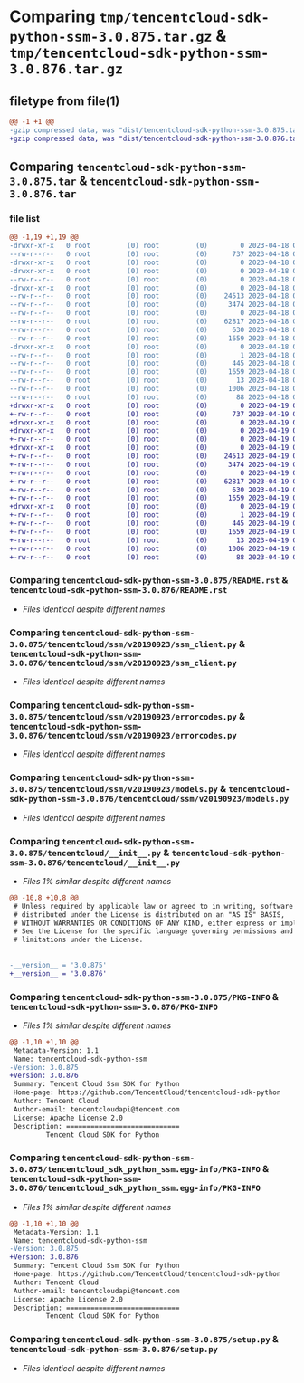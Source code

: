 # Comparing `tmp/tencentcloud-sdk-python-ssm-3.0.875.tar.gz` & `tmp/tencentcloud-sdk-python-ssm-3.0.876.tar.gz`

## filetype from file(1)

```diff
@@ -1 +1 @@
-gzip compressed data, was "dist/tencentcloud-sdk-python-ssm-3.0.875.tar", last modified: Tue Apr 18 00:53:35 2023, max compression
+gzip compressed data, was "dist/tencentcloud-sdk-python-ssm-3.0.876.tar", last modified: Wed Apr 19 00:37:13 2023, max compression
```

## Comparing `tencentcloud-sdk-python-ssm-3.0.875.tar` & `tencentcloud-sdk-python-ssm-3.0.876.tar`

### file list

```diff
@@ -1,19 +1,19 @@
-drwxr-xr-x   0 root         (0) root         (0)        0 2023-04-18 00:53:35.000000 tencentcloud-sdk-python-ssm-3.0.875/
--rw-r--r--   0 root         (0) root         (0)      737 2023-04-18 00:53:35.000000 tencentcloud-sdk-python-ssm-3.0.875/README.rst
-drwxr-xr-x   0 root         (0) root         (0)        0 2023-04-18 00:53:35.000000 tencentcloud-sdk-python-ssm-3.0.875/tencentcloud/
-drwxr-xr-x   0 root         (0) root         (0)        0 2023-04-18 00:53:35.000000 tencentcloud-sdk-python-ssm-3.0.875/tencentcloud/ssm/
--rw-r--r--   0 root         (0) root         (0)        0 2023-04-18 00:53:35.000000 tencentcloud-sdk-python-ssm-3.0.875/tencentcloud/ssm/__init__.py
-drwxr-xr-x   0 root         (0) root         (0)        0 2023-04-18 00:53:35.000000 tencentcloud-sdk-python-ssm-3.0.875/tencentcloud/ssm/v20190923/
--rw-r--r--   0 root         (0) root         (0)    24513 2023-04-18 00:53:35.000000 tencentcloud-sdk-python-ssm-3.0.875/tencentcloud/ssm/v20190923/ssm_client.py
--rw-r--r--   0 root         (0) root         (0)     3474 2023-04-18 00:53:35.000000 tencentcloud-sdk-python-ssm-3.0.875/tencentcloud/ssm/v20190923/errorcodes.py
--rw-r--r--   0 root         (0) root         (0)        0 2023-04-18 00:53:35.000000 tencentcloud-sdk-python-ssm-3.0.875/tencentcloud/ssm/v20190923/__init__.py
--rw-r--r--   0 root         (0) root         (0)    62817 2023-04-18 00:53:35.000000 tencentcloud-sdk-python-ssm-3.0.875/tencentcloud/ssm/v20190923/models.py
--rw-r--r--   0 root         (0) root         (0)      630 2023-04-18 00:53:35.000000 tencentcloud-sdk-python-ssm-3.0.875/tencentcloud/__init__.py
--rw-r--r--   0 root         (0) root         (0)     1659 2023-04-18 00:53:35.000000 tencentcloud-sdk-python-ssm-3.0.875/PKG-INFO
-drwxr-xr-x   0 root         (0) root         (0)        0 2023-04-18 00:53:35.000000 tencentcloud-sdk-python-ssm-3.0.875/tencentcloud_sdk_python_ssm.egg-info/
--rw-r--r--   0 root         (0) root         (0)        1 2023-04-18 00:53:35.000000 tencentcloud-sdk-python-ssm-3.0.875/tencentcloud_sdk_python_ssm.egg-info/dependency_links.txt
--rw-r--r--   0 root         (0) root         (0)      445 2023-04-18 00:53:35.000000 tencentcloud-sdk-python-ssm-3.0.875/tencentcloud_sdk_python_ssm.egg-info/SOURCES.txt
--rw-r--r--   0 root         (0) root         (0)     1659 2023-04-18 00:53:35.000000 tencentcloud-sdk-python-ssm-3.0.875/tencentcloud_sdk_python_ssm.egg-info/PKG-INFO
--rw-r--r--   0 root         (0) root         (0)       13 2023-04-18 00:53:35.000000 tencentcloud-sdk-python-ssm-3.0.875/tencentcloud_sdk_python_ssm.egg-info/top_level.txt
--rw-r--r--   0 root         (0) root         (0)     1006 2023-04-18 00:53:35.000000 tencentcloud-sdk-python-ssm-3.0.875/setup.py
--rw-r--r--   0 root         (0) root         (0)       88 2023-04-18 00:53:35.000000 tencentcloud-sdk-python-ssm-3.0.875/setup.cfg
+drwxr-xr-x   0 root         (0) root         (0)        0 2023-04-19 00:37:13.000000 tencentcloud-sdk-python-ssm-3.0.876/
+-rw-r--r--   0 root         (0) root         (0)      737 2023-04-19 00:37:13.000000 tencentcloud-sdk-python-ssm-3.0.876/README.rst
+drwxr-xr-x   0 root         (0) root         (0)        0 2023-04-19 00:37:13.000000 tencentcloud-sdk-python-ssm-3.0.876/tencentcloud/
+drwxr-xr-x   0 root         (0) root         (0)        0 2023-04-19 00:37:13.000000 tencentcloud-sdk-python-ssm-3.0.876/tencentcloud/ssm/
+-rw-r--r--   0 root         (0) root         (0)        0 2023-04-19 00:37:13.000000 tencentcloud-sdk-python-ssm-3.0.876/tencentcloud/ssm/__init__.py
+drwxr-xr-x   0 root         (0) root         (0)        0 2023-04-19 00:37:13.000000 tencentcloud-sdk-python-ssm-3.0.876/tencentcloud/ssm/v20190923/
+-rw-r--r--   0 root         (0) root         (0)    24513 2023-04-19 00:37:13.000000 tencentcloud-sdk-python-ssm-3.0.876/tencentcloud/ssm/v20190923/ssm_client.py
+-rw-r--r--   0 root         (0) root         (0)     3474 2023-04-19 00:37:13.000000 tencentcloud-sdk-python-ssm-3.0.876/tencentcloud/ssm/v20190923/errorcodes.py
+-rw-r--r--   0 root         (0) root         (0)        0 2023-04-19 00:37:13.000000 tencentcloud-sdk-python-ssm-3.0.876/tencentcloud/ssm/v20190923/__init__.py
+-rw-r--r--   0 root         (0) root         (0)    62817 2023-04-19 00:37:13.000000 tencentcloud-sdk-python-ssm-3.0.876/tencentcloud/ssm/v20190923/models.py
+-rw-r--r--   0 root         (0) root         (0)      630 2023-04-19 00:37:13.000000 tencentcloud-sdk-python-ssm-3.0.876/tencentcloud/__init__.py
+-rw-r--r--   0 root         (0) root         (0)     1659 2023-04-19 00:37:13.000000 tencentcloud-sdk-python-ssm-3.0.876/PKG-INFO
+drwxr-xr-x   0 root         (0) root         (0)        0 2023-04-19 00:37:13.000000 tencentcloud-sdk-python-ssm-3.0.876/tencentcloud_sdk_python_ssm.egg-info/
+-rw-r--r--   0 root         (0) root         (0)        1 2023-04-19 00:37:13.000000 tencentcloud-sdk-python-ssm-3.0.876/tencentcloud_sdk_python_ssm.egg-info/dependency_links.txt
+-rw-r--r--   0 root         (0) root         (0)      445 2023-04-19 00:37:13.000000 tencentcloud-sdk-python-ssm-3.0.876/tencentcloud_sdk_python_ssm.egg-info/SOURCES.txt
+-rw-r--r--   0 root         (0) root         (0)     1659 2023-04-19 00:37:13.000000 tencentcloud-sdk-python-ssm-3.0.876/tencentcloud_sdk_python_ssm.egg-info/PKG-INFO
+-rw-r--r--   0 root         (0) root         (0)       13 2023-04-19 00:37:13.000000 tencentcloud-sdk-python-ssm-3.0.876/tencentcloud_sdk_python_ssm.egg-info/top_level.txt
+-rw-r--r--   0 root         (0) root         (0)     1006 2023-04-19 00:37:13.000000 tencentcloud-sdk-python-ssm-3.0.876/setup.py
+-rw-r--r--   0 root         (0) root         (0)       88 2023-04-19 00:37:13.000000 tencentcloud-sdk-python-ssm-3.0.876/setup.cfg
```

### Comparing `tencentcloud-sdk-python-ssm-3.0.875/README.rst` & `tencentcloud-sdk-python-ssm-3.0.876/README.rst`

 * *Files identical despite different names*

### Comparing `tencentcloud-sdk-python-ssm-3.0.875/tencentcloud/ssm/v20190923/ssm_client.py` & `tencentcloud-sdk-python-ssm-3.0.876/tencentcloud/ssm/v20190923/ssm_client.py`

 * *Files identical despite different names*

### Comparing `tencentcloud-sdk-python-ssm-3.0.875/tencentcloud/ssm/v20190923/errorcodes.py` & `tencentcloud-sdk-python-ssm-3.0.876/tencentcloud/ssm/v20190923/errorcodes.py`

 * *Files identical despite different names*

### Comparing `tencentcloud-sdk-python-ssm-3.0.875/tencentcloud/ssm/v20190923/models.py` & `tencentcloud-sdk-python-ssm-3.0.876/tencentcloud/ssm/v20190923/models.py`

 * *Files identical despite different names*

### Comparing `tencentcloud-sdk-python-ssm-3.0.875/tencentcloud/__init__.py` & `tencentcloud-sdk-python-ssm-3.0.876/tencentcloud/__init__.py`

 * *Files 1% similar despite different names*

```diff
@@ -10,8 +10,8 @@
 # Unless required by applicable law or agreed to in writing, software
 # distributed under the License is distributed on an "AS IS" BASIS,
 # WITHOUT WARRANTIES OR CONDITIONS OF ANY KIND, either express or implied.
 # See the License for the specific language governing permissions and
 # limitations under the License.
 
 
-__version__ = '3.0.875'
+__version__ = '3.0.876'
```

### Comparing `tencentcloud-sdk-python-ssm-3.0.875/PKG-INFO` & `tencentcloud-sdk-python-ssm-3.0.876/PKG-INFO`

 * *Files 1% similar despite different names*

```diff
@@ -1,10 +1,10 @@
 Metadata-Version: 1.1
 Name: tencentcloud-sdk-python-ssm
-Version: 3.0.875
+Version: 3.0.876
 Summary: Tencent Cloud Ssm SDK for Python
 Home-page: https://github.com/TencentCloud/tencentcloud-sdk-python
 Author: Tencent Cloud
 Author-email: tencentcloudapi@tencent.com
 License: Apache License 2.0
 Description: ============================
         Tencent Cloud SDK for Python
```

### Comparing `tencentcloud-sdk-python-ssm-3.0.875/tencentcloud_sdk_python_ssm.egg-info/PKG-INFO` & `tencentcloud-sdk-python-ssm-3.0.876/tencentcloud_sdk_python_ssm.egg-info/PKG-INFO`

 * *Files 1% similar despite different names*

```diff
@@ -1,10 +1,10 @@
 Metadata-Version: 1.1
 Name: tencentcloud-sdk-python-ssm
-Version: 3.0.875
+Version: 3.0.876
 Summary: Tencent Cloud Ssm SDK for Python
 Home-page: https://github.com/TencentCloud/tencentcloud-sdk-python
 Author: Tencent Cloud
 Author-email: tencentcloudapi@tencent.com
 License: Apache License 2.0
 Description: ============================
         Tencent Cloud SDK for Python
```

### Comparing `tencentcloud-sdk-python-ssm-3.0.875/setup.py` & `tencentcloud-sdk-python-ssm-3.0.876/setup.py`

 * *Files identical despite different names*

